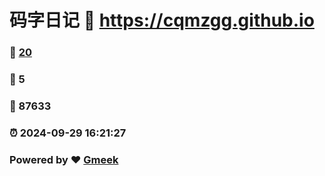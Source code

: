 # 码字日记 :link: https://cqmzgg.github.io 
### :page_facing_up: [20](https://cqmzgg.github.io/tag.html) 
### :speech_balloon: 5 
### :hibiscus: 87633 
### :alarm_clock: 2024-09-29 16:21:27 
### Powered by :heart: [Gmeek](https://github.com/Meekdai/Gmeek)
